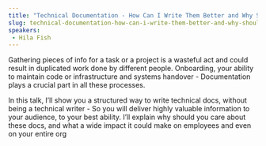 ```yaml
---
title: "Technical Documentation - How Can I Write Them Better and Why Should I Care?"
slug: technical-documentation-how-can-i-write-them-better-and-why-should-i-care
speakers:
 - Hila Fish
---
```


Gathering pieces of info for a task or a project is a wasteful act and could result in duplicated work done by different people.
Onboarding, your ability to maintain code or infrastructure and systems handover - Documentation plays a crucial part in all these processes.

In this talk, I’ll show you a structured way to write technical docs, without being a technical writer - So you will deliver highly valuable information to your audience, to your best ability.
I’ll explain why should you care about these docs, and what a wide impact it could make on employees and even on your entire org